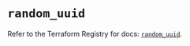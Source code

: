# `random_uuid`

Refer to the Terraform Registry for docs: [`random_uuid`](https://registry.terraform.io/providers/contentsquare/random/3.1.0/docs/resources/uuid).
